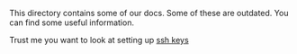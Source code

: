 This directory contains some of our docs. Some of these are outdated. You can find some useful information.

Trust me you want to look at setting up [ssh keys](/docs/ssh-keys.md)